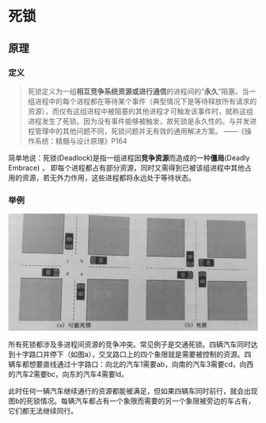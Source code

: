 # 死锁

## 原理

### 定义

> 死锁定义为一组**相互竞争系统资源或进行通信**的进程间的“**永久**”阻塞。当一组进程中的每个进程都在等待某个事件（典型情况下是等待释放所有请求的资源），而仅有这组进程中被阻塞的其他进程才可触发该事件时，就称这组进程发生了死锁。因为没有事件能够被触发，故死锁是永久性的。与并发进程管理中的其他问题不同，死锁问题并无有效的通用解决方案。         ——《操作系统：精髓与设计原理》P164

简单地说：死锁\(Deadlock\)是指一组进程因**竞争资源**而造成的一种**僵局**\(Deadly Embrace\) ， 即每个进程都占有部分资源，同时又需得到已被该组进程中其他占用的资源，若无外力作用，这些进程都将永远处于等待状态。

### 举例

![&#x6B7B;&#x9501;&#x56FE;&#x793A;](../.gitbook/assets/qq-tu-pian-20210524192145%20%281%29.jpg)

所有死锁都涉及多进程间资源的竞争冲突。常见例子是交通死锁。四辆汽车同时达到十字路口并停下（如图a），交叉路口上的四个象限就是需要被控制的资源。四辆车都想要直线通过十字路口：向北的汽车1需要ab，向南的汽车3需要cd，向西的汽车2需要bc，向东的汽车4需要ld。

此时任何一辆汽车继续通行的资源都能被满足，但如果四辆车同时前行，就会出现图b的死锁情况。每辆汽车都占有一个象限而需要的另一个象限被旁边的车占有，它们都无法继续同行。



